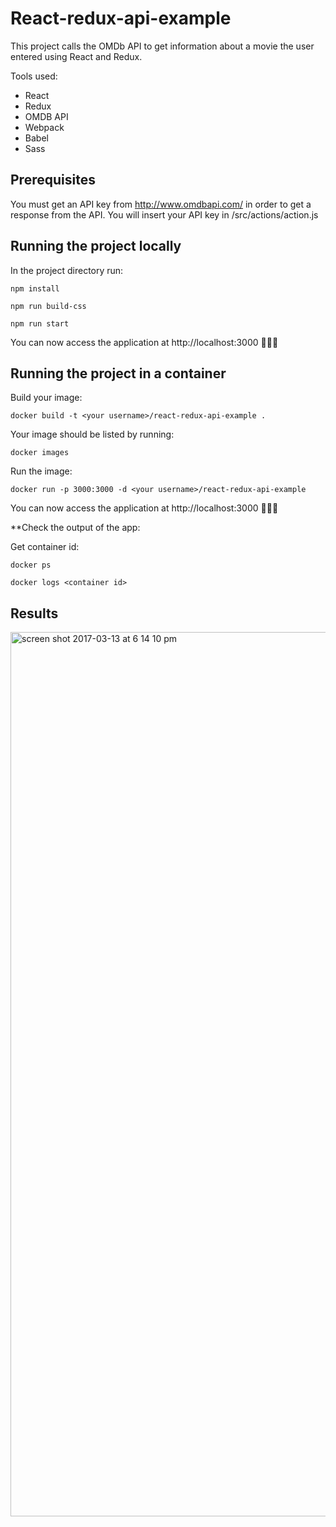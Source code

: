 # React-redux-api-example

This project calls the OMDb API to get information about a movie the user entered using React and Redux. 

Tools used: 
- React
- Redux
- OMDB API 
- Webpack
- Babel
- Sass 

## Prerequisites 

You must get an API key from http://www.omdbapi.com/ in order to get a response from the API. You will insert your API key in /src/actions/action.js

## Running the project locally

In the project directory run: 

`npm install`

`npm run build-css` 

`npm run start`

You can now access the application at http://localhost:3000 🎉🎉🎉

##  Running the project in a container

Build your image: 

`docker build -t <your username>/react-redux-api-example .`

Your image should be listed by running:

`docker images`

Run the image: 

`docker run -p 3000:3000 -d <your username>/react-redux-api-example`

You can now access the application at http://localhost:3000 🎉🎉🎉

**Check the output of the app:

Get container id:

`docker ps`

`docker logs <container id>`

## Results

<img width="1415" alt="screen shot 2017-03-13 at 6 14 10 pm" src="https://cloud.githubusercontent.com/assets/18426780/23879083/fa0df756-0818-11e7-8569-469367b84280.png">
